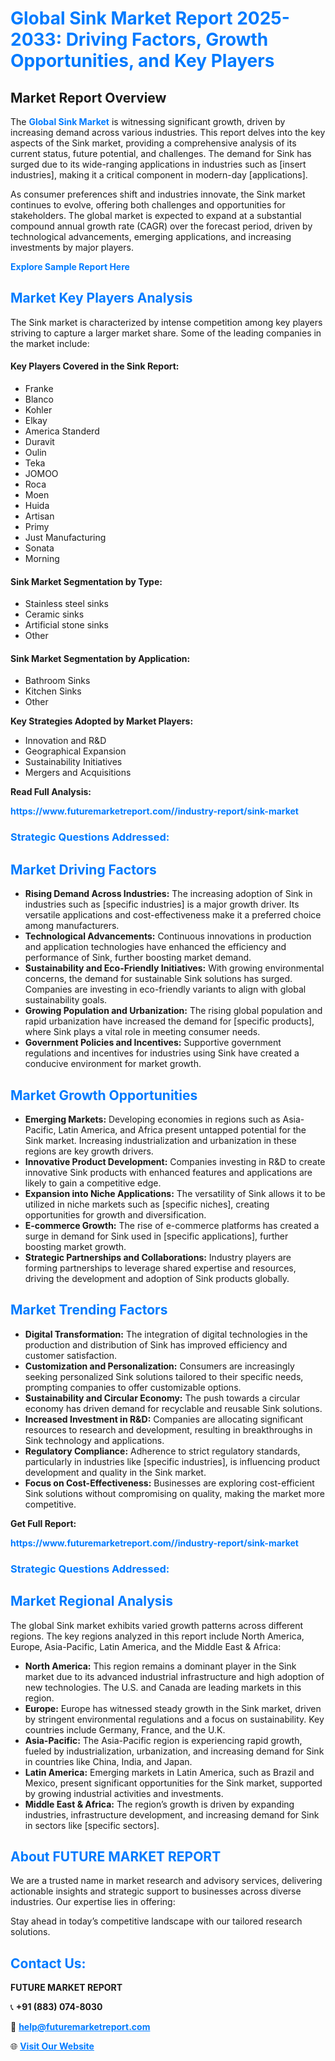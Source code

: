 <h1 style="color: #007BFF;">Global Sink Market Report 2025-2033: Driving Factors, Growth Opportunities, and Key Players</h1>

<section id="overview">
<h2>Market Report Overview</h2>
<p>The <a href="https://www.futuremarketreport.com//industry-report/sink-market" style="color: #007BFF; text-decoration: none;"><strong>Global Sink Market</strong></a> is witnessing significant growth, driven by increasing demand across various industries. This report delves into the key aspects of the Sink market, providing a comprehensive analysis of its current status, future potential, and challenges. The demand for Sink has surged due to its wide-ranging applications in industries such as [insert industries], making it a critical component in modern-day [applications].</p>
<p>As consumer preferences shift and industries innovate, the Sink market continues to evolve, offering both challenges and opportunities for stakeholders. The global market is expected to expand at a substantial compound annual growth rate (CAGR) over the forecast period, driven by technological advancements, emerging applications, and increasing investments by major players.</p>
</section>

<section id="overview">
<p><a href="https://www.futuremarketreport.com//request-sample/reportId=61164" style="color: #007BFF; text-decoration: none;"><strong>Explore Sample Report Here</strong></a></p>
</section>

<section id="key-players">
<h2 style="color: #007BFF;">Market Key Players Analysis</h2>
<p>The Sink market is characterized by intense competition among key players striving to capture a larger market share. Some of the leading companies in the market include:</p>
<h4>Key Players Covered in the Sink Report:</h4>
<ul><li>Franke</li><li>Blanco</li><li>Kohler</li><li>Elkay</li><li>America Standerd</li><li>Duravit</li><li>Oulin</li><li>Teka</li><li>JOMOO</li><li>Roca</li><li>Moen</li><li>Huida</li><li>Artisan</li><li>Primy</li><li>Just Manufacturing</li><li>Sonata</li><li>Morning</li></ul>
<h4>Sink Market Segmentation by Type:</h4>
<ul><li>Stainless steel sinks</li><li>Ceramic sinks</li><li>Artificial stone sinks</li><li>Other</li></ul>

<h4>Sink Market Segmentation by Application:</h4>
<ul><li>Bathroom Sinks</li><li>Kitchen Sinks</li><li>Other</li></ul>
<p><strong>Key Strategies Adopted by Market Players:</strong></p>
<ul>
<li>Innovation and R&D</li>
<li>Geographical Expansion</li>
<li>Sustainability Initiatives</li>
<li>Mergers and Acquisitions</li>
</ul>
</section>

<section>
<p><strong>Read Full Analysis: </strong></p><a href="https://www.futuremarketreport.com//industry-report/sink-market" style="color: #007BFF; text-decoration: none;"><strong>https://www.futuremarketreport.com//industry-report/sink-market</strong></a>
<h3 style="color: #007BFF;">Strategic Questions Addressed:</h3>
</section>

<section id="driving-factors">
<h2 style="color: #007BFF;">Market Driving Factors</h2>
<ul>
<li><strong>Rising Demand Across Industries:</strong> The increasing adoption of Sink in industries such as [specific industries] is a major growth driver. Its versatile applications and cost-effectiveness make it a preferred choice among manufacturers.</li>
<li><strong>Technological Advancements:</strong> Continuous innovations in production and application technologies have enhanced the efficiency and performance of Sink, further boosting market demand.</li>
<li><strong>Sustainability and Eco-Friendly Initiatives:</strong> With growing environmental concerns, the demand for sustainable Sink solutions has surged. Companies are investing in eco-friendly variants to align with global sustainability goals.</li>
<li><strong>Growing Population and Urbanization:</strong> The rising global population and rapid urbanization have increased the demand for [specific products], where Sink plays a vital role in meeting consumer needs.</li>
<li><strong>Government Policies and Incentives:</strong> Supportive government regulations and incentives for industries using Sink have created a conducive environment for market growth.</li>
</ul>
</section>

<section id="growth-opportunities">
<h2 style="color: #007BFF;">Market Growth Opportunities</h2>
<ul>
<li><strong>Emerging Markets:</strong> Developing economies in regions such as Asia-Pacific, Latin America, and Africa present untapped potential for the Sink market. Increasing industrialization and urbanization in these regions are key growth drivers.</li>
<li><strong>Innovative Product Development:</strong> Companies investing in R&D to create innovative Sink products with enhanced features and applications are likely to gain a competitive edge.</li>
<li><strong>Expansion into Niche Applications:</strong> The versatility of Sink allows it to be utilized in niche markets such as [specific niches], creating opportunities for growth and diversification.</li>
<li><strong>E-commerce Growth:</strong> The rise of e-commerce platforms has created a surge in demand for Sink used in [specific applications], further boosting market growth.</li>
<li><strong>Strategic Partnerships and Collaborations:</strong> Industry players are forming partnerships to leverage shared expertise and resources, driving the development and adoption of Sink products globally.</li>
</ul>
</section>

<section id="trending-factors">
<h2 style="color: #007BFF;">Market Trending Factors</h2>
<ul>
<li><strong>Digital Transformation:</strong> The integration of digital technologies in the production and distribution of Sink has improved efficiency and customer satisfaction.</li>
<li><strong>Customization and Personalization:</strong> Consumers are increasingly seeking personalized Sink solutions tailored to their specific needs, prompting companies to offer customizable options.</li>
<li><strong>Sustainability and Circular Economy:</strong> The push towards a circular economy has driven demand for recyclable and reusable Sink solutions.</li>
<li><strong>Increased Investment in R&D:</strong> Companies are allocating significant resources to research and development, resulting in breakthroughs in Sink technology and applications.</li>
<li><strong>Regulatory Compliance:</strong> Adherence to strict regulatory standards, particularly in industries like [specific industries], is influencing product development and quality in the Sink market.</li>
<li><strong>Focus on Cost-Effectiveness:</strong> Businesses are exploring cost-efficient Sink solutions without compromising on quality, making the market more competitive.</li>
</ul>
</section>

<section>
<p><strong>Get Full Report: </strong></p><a href="https://www.futuremarketreport.com//industry-report/sink-market" style="color: #007BFF; text-decoration: none;"><strong>https://www.futuremarketreport.com//industry-report/sink-market</strong></a>
<h3 style="color: #007BFF;">Strategic Questions Addressed:</h3>
</section>


<section id="regional-analysis">
<h2 style="color: #007BFF;">Market Regional Analysis</h2>
<p>The global Sink market exhibits varied growth patterns across different regions. The key regions analyzed in this report include North America, Europe, Asia-Pacific, Latin America, and the Middle East & Africa:</p>
<ul>
<li><strong>North America:</strong> This region remains a dominant player in the Sink market due to its advanced industrial infrastructure and high adoption of new technologies. The U.S. and Canada are leading markets in this region.</li>
<li><strong>Europe:</strong> Europe has witnessed steady growth in the Sink market, driven by stringent environmental regulations and a focus on sustainability. Key countries include Germany, France, and the U.K.</li>
<li><strong>Asia-Pacific:</strong> The Asia-Pacific region is experiencing rapid growth, fueled by industrialization, urbanization, and increasing demand for Sink in countries like China, India, and Japan.</li>
<li><strong>Latin America:</strong> Emerging markets in Latin America, such as Brazil and Mexico, present significant opportunities for the Sink market, supported by growing industrial activities and investments.</li>
<li><strong>Middle East & Africa:</strong> The region’s growth is driven by expanding industries, infrastructure development, and increasing demand for Sink in sectors like [specific sectors].</li>
</ul>
</section>

<footer>
<h2 style="color: #007BFF;">About FUTURE MARKET REPORT</h2>
<p>We are a trusted name in market research and advisory services, delivering actionable insights and strategic support to businesses across diverse industries. Our expertise lies in offering:</p>

<p>Stay ahead in today’s competitive landscape with our tailored research solutions.</p>

<h2 style="color: #007BFF;">Contact Us:</h2>
<p><strong>FUTURE MARKET REPORT</strong></p>
<p>📞 <strong>+91 (883) 074-8030</strong></p>
<p>📧 <strong><a href="mailto:help@futuremarketreport.com" style="color: #007BFF;">help@futuremarketreport.com</a></strong></p>
<p>🌐 <strong><a href="https://www.futuremarketreport.com/" style="color: #007BFF;">Visit Our Website</a></strong></p>
</footer>